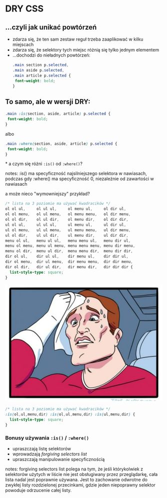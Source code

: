 # DRY CSS


## ...czyli jak unikać powtórzeń

 * <!-- .element: class="fragment fade-in" -->zdarza się, że ten sam zestaw reguł trzeba zaaplikować w kilku miejscach
 * <!-- .element: class="fragment fade-in" -->zdarza się, że selektory tych miejsc różnią się tylko jednym elementem
 * <!-- .element: class="fragment fade-in" -->...dochodzi do nieładnych powtórzeń:
   ```css
   .main section p.selected,
   .main aside p.selected,
   .main article p.selected {
    font-weight: bold;
   }
   ```


## To samo, ale w wersji DRY:

```css
.main :is(section, aside, article) p.selected {
 font-weight: bold;
}
```
<!-- .element: class="fragment fade-in" -->

albo<!-- .element: class="fragment fade-in" -->

```css
.main :where(section, aside, article) p.selected {
 font-weight: bold;
}
```
<!-- .element: class="fragment fade-in" -->

\* a czym się różni `:is()` od `:where()`?
<!-- .element: class="fragment fade-in" style="font-size:0.6em;opacity:.7" -->

notes: :is() ma specyficzność najsilniejszego selektora w nawiasach,
podczas gdy :where() ma specyficzność 0, niezależnie od zawartości w nawiasach


a może nieco "wymowniejszy" przykład?


```css
/* lista na 3 poziomie ma używać kwadracików */
ol ol ul,     ol ul ul,     ol menu ul,     ol dir ul,
ol ol menu,   ol ul menu,   ol menu menu,   ol dir menu,
ol ol dir,    ol ul dir,    ol menu dir,    ol dir dir,
ul ol ul,     ul ul ul,     ul menu ul,     ul dir ul,
ul ol menu,   ul ul menu,   ul menu menu,   ul dir menu,
ul ol dir,    ul ul dir,    ul menu dir,    ul dir dir,
menu ol ul,   menu ul ul,   menu menu ul,   menu dir ul,
menu ol menu, menu ul menu, menu menu menu, menu dir menu,
menu ol dir,  menu ul dir,  menu menu dir,  menu dir dir,
dir ol ul,    dir ul ul,    dir menu ul,    dir dir ul,
dir ol menu,  dir ul menu,  dir menu menu,  dir dir menu,
dir ol dir,   dir ul dir,   dir menu dir,   dir dir dir {
  list-style-type: square;
}
```


![Spocony superbohater nie wie, co wybrać](gifs/sweat.png)


```css
/* lista na 3 poziomie ma używać kwadracików */
:is(ol,ul,menu,dir) :is(ol,ul,menu,dir) :is(ul,menu,dir) {
  list-style-type: square;
}
```


<!-- .slide: data-background-image="gifs/link-yes.gif" -->


### Bonusy używania `:is()` / `:where()`

 * upraszczają listę selektorów
 * wprowadzają *forgiving selectors list*
 * upraszczają manipulowanie specyficznością

 notes: forgiving selectors list polega na tym, że jeśli którykolwiek
 z selektorów użytych w liście nie jest obsługiwany przez przeglądarkę,
 cała lista nadal jest poprawnie używana. Jest to zachowanie odwrotne
 do zwykłej listy rozdzielonej przecinkami, gdzie jeden niepoprawny selektor
 powoduje odrzucenie całej listy.
